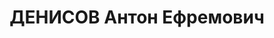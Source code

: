 ---
title: ДЕНИСОВ Антон Ефремович
description: "1904, смт Фащівка Антрацитівського р-ну, росіянин, член ВКП(б), освіта\
  \ початкова, прож.: смт Фащівка, голова колгоспу «Червоний Ворошилов» \n  Військовою\
  \ колегією Верховного суду СРСР 2 січня 1938 р. засуджений до 10 р. позбавлення\
  \ волі. \n  Реабілітований у 1963 р."
---